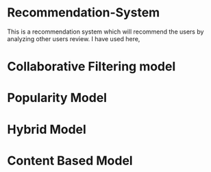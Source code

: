 # Recommendation-System
This is a recommendation system which will recommend the users by analyzing other users review. 
I have used here,
# Collaborative Filtering model
# Popularity Model
# Hybrid Model 
# Content Based Model
